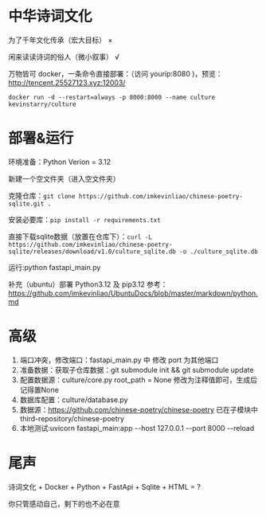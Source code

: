 # 中华诗词文化
为了千年文化传承（宏大目标） ×

闲来读读诗词的俗人（微小叙事） √

万物皆可 docker，一条命令直接部署：（访问 yourip:8080 )，预览：http://tencent.25527123.xyz:12003/

```
docker run -d --restart=always -p 8000:8000 --name culture kevinstarry/culture 
```
# 部署&运行
环境准备：Python Verion = 3.12

新建一个空文件夹（进入空文件夹）

克隆仓库：`git clone https://github.com/imkevinliao/chinese-poetry-sqlite.git .`

安装必要库：`pip install -r requirements.txt`

直接下载sqlite数据（放置在仓库下）：`curl -L https://github.com/imkevinliao/chinese-poetry-sqlite/releases/download/v1.0/culture_sqlite.db -o ./culture_sqlite.db`

运行:python fastapi_main.py

补充（ubuntu）部署 Python3.12 及 pip3.12 参考：https://github.com/imkevinliao/UbuntuDocs/blob/master/markdown/python.md
# 高级
1. 端口冲突，修改端口：fastapi_main.py 中 修改 port 为其他端口
2. 准备数据：获取子仓库数据：git submodule init && git submodule update
3. 配置数据源：culture/core.py  root_path = None 修改为注释值即可，生成后记得置None
4. 数据库配置：culture/database.py
5. 数据源：https://github.com/chinese-poetry/chinese-poetry  已在子模块中 third-repository/chinese-poetry
6. 本地测试:uvicorn fastapi_main:app --host 127.0.0.1 --port 8000 --reload

# 尾声
诗词文化 + Docker + Python + FastApi + Sqlite + HTML = ?

你只管感动自己，剩下的也不必在意

